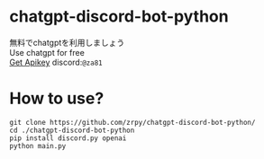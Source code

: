 # chatgpt-discord-bot-python
無料でchatgptを利用しましょう<br>
Use chatgpt for free<br>
[Get Apikey](https://api.chatanywhere.org/v1/oauth/free/github/render)
discord:`@za81`
# How to use?
```
git clone https://github.com/zrpy/chatgpt-discord-bot-python/
cd ./chatgpt-discord-bot-python
pip install discord.py openai
python main.py
```
